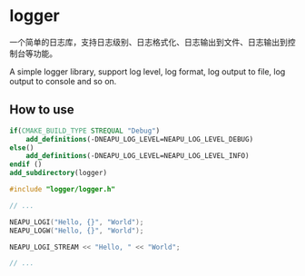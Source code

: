 # logger

一个简单的日志库，支持日志级别、日志格式化、日志输出到文件、日志输出到控制台等功能。

A simple logger library, support log level, log format, log output to file, log output to console and so on.

## How to use

```cmake
if(CMAKE_BUILD_TYPE STREQUAL "Debug")
    add_definitions(-DNEAPU_LOG_LEVEL=NEAPU_LOG_LEVEL_DEBUG)
else()
    add_definitions(-DNEAPU_LOG_LEVEL=NEAPU_LOG_LEVEL_INFO)
endif ()
add_subdirectory(logger)
```

```c++
#include "logger/logger.h"

// ...

NEAPU_LOGI("Hello, {}", "World");
NEAPU_LOGW("Hello, {}", "World");

NEAPU_LOGI_STREAM << "Hello, " << "World";

// ...
```